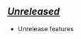 ## [_Unreleased_](https://github.com/freckle/haskell-library-template/compare/v__...main)

- Unrelease features
